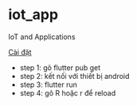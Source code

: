 # iot_app
IoT and Applications

[Cài đặt](#cài-đặt)
- step 1: gõ flutter pub get
- step 2: kết nối với thiết bị android
- step 3: flutter run 
- step 4: gõ R hoặc r để reload
